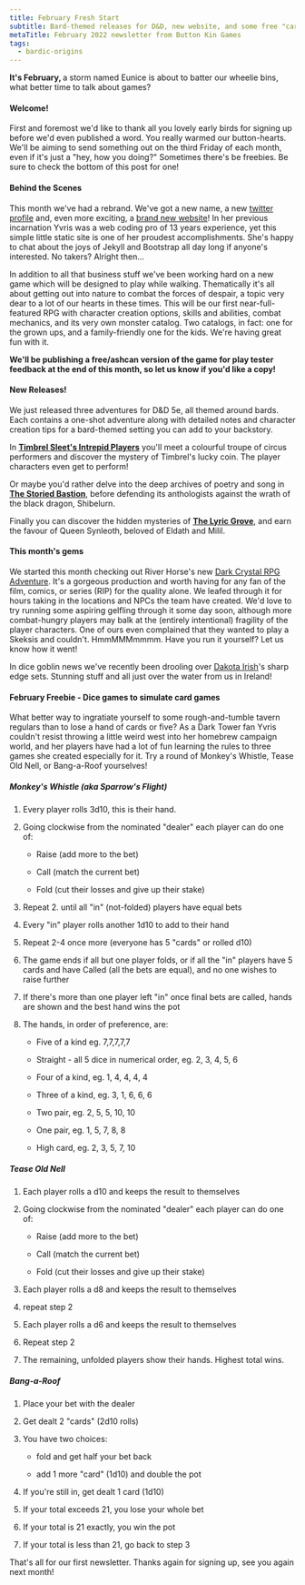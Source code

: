 ```yaml
---
title: February Fresh Start
subtitle: Bard-themed releases for D&D, new website, and some free "card" games!
metaTitle: February 2022 newsletter from Button Kin Games
tags:
  - bardic-origins
---
```


<div class="available-content ">
    <div dir="auto" class="body markup">
        <p>
            <strong>It's February, </strong>a storm named Eunice is about to batter our wheelie bins, what better time to talk about games?
        </p>
        <h4>Welcome!</h4>
        <p>
            First and foremost we'd like to thank all you lovely early birds for signing up before we'd even published a word. You really warmed our button-hearts. We'll be aiming to send something out on the third Friday of each month, even if it's just a "hey, how you doing?" Sometimes there's be freebies. Be sure to check the bottom of this post for one!
        </p>
        <h4>Behind the Scenes</h4>
        <p>
            This month we've had a rebrand. We've got a new name, a new <a href="https://twitter.com/button_kin" rel="nofollow ugc noopener">twitter profile</a> and, even more exciting, a <a href="https://buttonkin.com" rel="nofollow ugc noopener">brand new website</a>! In her previous incarnation Yvris was a web coding pro of 13 years experience, yet this simple little static site is one of her proudest accomplishments. She's happy to chat about the joys of Jekyll and Bootstrap all day long if anyone's interested. No takers? Alright then…
        </p>
        <p>
            In addition to all that business stuff we've been working hard on a new game which will be designed to play while walking. Thematically it's all about getting out into nature to combat the forces of despair, a topic very dear to a lot of our hearts in these times. This will be our first near-full-featured RPG with character creation options, skills and abilities, combat mechanics, and its very own monster catalog. Two catalogs, in fact: one for the grown ups, and a family-friendly one for the kids. We're having great fun with it.
        </p>
        <p>
            <strong>We'll be publishing a free/ashcan version of the game for play tester feedback at the end of this month, so let us know if you'd like a copy!</strong>
        </p>
        <h4>New Releases!</h4>
        <p>
            We just released three adventures for D&amp;D 5e, all themed around bards. Each contains a one-shot adventure along with detailed notes and character creation tips for a bard-themed setting you can add to your backstory.
        </p>
        <p>
            In <strong><a href="https://www.dmsguild.com/product/387244/Timbrel-Sleets-Intrepid-Players" rel="nofollow ugc noopener">Timbrel Sleet's Intrepid Players</a></strong> you'll meet a colourful troupe of circus performers and discover the mystery of Timbrel's lucky coin. The player characters even get to perform!
        </p>
        <p>
            Or maybe you'd rather delve into the deep archives of poetry and song in <strong><a href="https://www.dmsguild.com/product/387241/The-Storied-Bastion" rel="nofollow ugc noopener">The Storied Bastion</a></strong>, before defending its anthologists against the wrath of the black dragon, Shibelurn.
        </p>
        <p>
            Finally you can discover the hidden mysteries of <strong><a href="https://www.dmsguild.com/product/387243/The-Lyric-Grove" rel="nofollow ugc noopener">The Lyric Grove</a></strong>, and earn the favour of Queen Synleoth, beloved of Eldath and Milil.
        </p>
        <h4>This month's gems</h4>
        <p>
            We started this month checking out River Horse's new <a href="https://riverhorse.eu/product/the-dark-crystal-adventure-game/" rel="nofollow ugc noopener">
            Dark Crystal RPG Adventure</a>. It's a gorgeous production and worth having for any fan of the film, comics, or series (RIP) for the quality alone. We leafed through it for hours taking in the locations and NPCs the team have created. We'd love to try running some aspiring gelfling through it some day soon, although more combat-hungry players may balk at the (entirely intentional) fragility of the player characters. One of ours even complained that they wanted to play a Skeksis and couldn't. HmmMMMmmmm. Have you run it yourself? Let us know how it went!
        </p>
        <p>
            In dice goblin news we've recently been drooling over <a href="https://www.dakotairish.co.uk/" rel="nofollow ugc noopener">Dakota Irish</a>'s sharp edge sets. Stunning stuff and all just over the water from us in Ireland!
        </p>
        <h4>February Freebie - Dice games to simulate card games</h4>
        <p>
            What better way to ingratiate yourself to some rough-and-tumble tavern regulars than to lose a hand of cards or five? As a Dark Tower fan Yvris couldn't resist throwing a little weird west into her homebrew campaign world, and her players have had a lot of fun learning the rules to three games she created especially for it. Try a round of Monkey's Whistle, Tease Old Nell, or Bang-a-Roof yourselves!
        </p>
        <h5>Monkey's Whistle (aka Sparrow's Flight)</h5>
        <ol>
            <li>
                <p>
                    Every player rolls 3d10, this is their hand.
                </p>
            </li>
            <li>
                <p>
                    Going clockwise from the nominated "dealer" each player can do one of:
                </p>
                <ul>
                    <li>
                        <p>
                            Raise (add more to the bet)
                        </p>
                    </li>
                    <li>
                        <p>
                            Call (match the current bet)
                        </p>
                    </li>
                    <li>
                        <p>
                            Fold (cut their losses and give up their stake)
                        </p>
                    </li>
                </ul>
            </li>
            <li>
                <p>
                    Repeat 2. until all "in" (not-folded) players have equal bets
                </p>
            </li>
            <li>
                <p>
                    Every "in" player rolls another 1d10 to add to their hand
                </p>
            </li>
            <li>
                <p>
                    Repeat 2-4 once more (everyone has 5 "cards" or rolled d10)
                </p>
            </li>
            <li>
                <p>
                    The game ends if all but one player folds, or if all the "in" players have 5 cards and have Called (all the bets are equal), and no one wishes to raise further
                </p>
            </li>
            <li>
                <p>
                    If there's more than one player left "in" once final bets are called, hands are shown and the best hand wins the pot
                </p>
            </li>
            <li>
                <p>
                    The hands, in order of preference, are:
                </p>
                <ul>
                    <li>
                        <p>
                            Five of a kind eg. 7,7,7,7,7
                        </p>
                    </li>
                    <li>
                        <p>
                            Straight - all 5 dice in numerical order, eg. 2, 3, 4, 5, 6
                        </p>
                    </li>
                    <li>
                        <p>
                            Four of a kind, eg. 1, 4, 4, 4, 4
                        </p>
                    </li>
                    <li>
                        <p>
                            Three of a kind, eg. 3, 1, 6, 6, 6
                        </p>
                    </li>
                    <li>
                        <p>
                            Two pair, eg. 2, 5, 5, 10, 10
                        </p>
                    </li>
                    <li>
                        <p>
                            One pair, eg. 1, 5, 7, 8, 8
                        </p>
                    </li>
                    <li>
                        <p>
                            High card, eg. 2, 3, 5, 7, 10
                        </p>
                    </li>
                </ul>
            </li>
        </ol>
        <h5>Tease Old Nell</h5>
        <ol>
            <li>
                <p>
                    Each player rolls a d10 and keeps the result to themselves
                </p>
            </li>
            <li>
                <p>
                    Going clockwise from the nominated "dealer" each player can do one of:
                </p>
                <ul>
                    <li>
                        <p>
                            Raise (add more to the bet)
                        </p>
                    </li>
                    <li>
                        <p>
                            Call (match the current bet)
                        </p>
                    </li>
                    <li>
                        <p>
                            Fold (cut their losses and give up their stake)
                        </p>
                    </li>
                </ul>
            </li>
            <li>
                <p>
                    Each player rolls a d8 and keeps the result to themselves
                </p>
            </li>
            <li>
                <p>
                    repeat step 2
                </p>
            </li>
            <li>
                <p>
                    Each player rolls a d6 and keeps the result to themselves
                </p>
            </li>
            <li>
                <p>
                    Repeat step 2
                </p>
            </li>
            <li>
                <p>
                    The remaining, unfolded players show their hands. Highest total wins.
                </p>
            </li>
        </ol>
        <h5>Bang-a-Roof</h5>
        <ol>
            <li>
                <p>
                    Place your bet with the dealer
                </p>
            </li>
            <li>
                <p>
                    Get dealt 2 "cards" (2d10 rolls)
                </p>
            </li>
            <li>
                <p>
                    You have two choices:&nbsp;
                </p>
                <ul>
                    <li>
                        <p>
                            fold and get half your bet back
                        </p>
                    </li>
                    <li>
                        <p>
                            add 1 more "card" (1d10) and double the pot
                        </p>
                    </li>
                </ul>
            </li>
            <li>
                <p>
                    If you're still in, get dealt 1 card (1d10)
                </p>
            </li>
            <li>
                <p>
                    If your total exceeds 21, you lose your whole bet
                </p>
            </li>
            <li>
                <p>
                    If your total is 21 exactly, you win the pot
                </p>
            </li>
            <li>
                <p>
                    If your total is less than 21, go back to step 3
                    <br>
                </p>
            </li>
        </ol>
        <p>
            That's all for our first newsletter. Thanks again for signing up, see you again next month!
        </p>
    </div>
</div>
